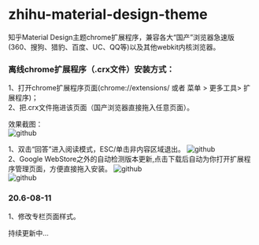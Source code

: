 # zhihu-material-design-theme
知乎Material Design主题chrome扩展程序，兼容各大“国产”浏览器急速版(360、搜狗、猎豹、百度、UC、QQ等)以及其他webkit内核浏览器。

### 离线chrome扩展程序（.crx文件）安装方式：<br />
1、打开chrome扩展程序页面(chrome://extensions/ 或者 菜单 > 更多工具> 扩展程序)；<br />
2、把.crx文件拖进该页面（国产浏览器直接拖入任意页面）。<br />

效果截图： <br />
![github](https://raw.githubusercontent.com/unclehking/zhihu-material-design-theme/master/screenshot/zh001.png "github")  <br />

1、双击“回答”进入阅读模式，ESC/单击非内容区域退出。
![github](https://raw.githubusercontent.com/unclehking/zhihu-material-design-theme/master/screenshot/zh002.png "github")  <br />
2、Google WebStore之外的自动检测版本更新,点击下载后自动为你打开扩展程序管理页面，方便直接拖入安装。
![github](https://raw.githubusercontent.com/unclehking/zhihu-material-design-theme/master/screenshot/zh003.png "github")  <br />
![github](https://raw.githubusercontent.com/unclehking/zhihu-material-design-theme/master/screenshot/zh004.png "github")  <br />

### 20.6-08-11
1、修改专栏页面样式。

持续更新中...
